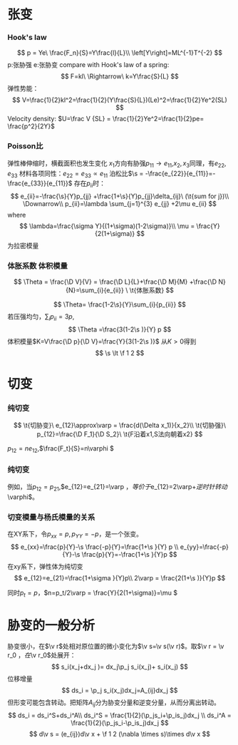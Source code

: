 # 张变
### Hook's law
$$
p = Ye\ \frac{F_n}{S}=Y\frac{l}{L}\\
\left[Y\right]=ML^{-1}T^{-2}
$$
p:张胁强
e:张胁变
compare with Hook's law of a spring:
$$
F=kl\ \Rightarrow\ k=Y\frac{S}{L}
$$
弹性势能：
$$
V=\frac{1}{2}kl^2=\frac{1}{2}(Y\frac{S}{L})(Le)^2=\frac{1}{2}Ye^2(SL)
$$
Velocity density: $U=\frac V {SL} = \frac{1}{2}Ye^2=\frac{1}{2}pe= \frac{p^2}{2Y}$

### Poisson比

弹性棒伸缩时，横截面积也发生变化
$x_1$方向有胁强$p_{11}\rightarrow e_{11}$,$x_2,x_3$同理，有$e_{22},e_{33}$
材料各项同性：$e_{22}=e_{33}\propto e_{11}$
泊松比$\s = -\frac{e_{22}}{e_{11}}=-\frac{e_{33}}{e_{11}}$
存在$p_{ii}$时：
$$
e_{ii}=-\frac{\s}{Y}p_{jj} +\frac{1+\s}{Y}p_{jj}\delta_{ij}\ (\t{sum for j})\\ 
\Downarrow\\
p_{ii}=\lambda \sum_{j=1}^{3} e_{jj} +2\mu e_{ii}
$$
where 
$$
\lambda=\frac{\sigma Y}{(1+\sigma)(1-2\sigma)}\\
\mu = \frac{Y}{2(1+\sigma)}
$$
为拉密模量

### 体胀系数 体积模量
$$
\Theta = \frac{\D V}{V} = \frac{\D L}{L}+\frac{\D M}{M} +\frac{\D N}{N}=\sum_{i}{e_{ii}} \ \t{体胀系数}
$$

$$
\Theta= \frac{1-2\s}{Y}\sum_{i}{p_{ii}} 
$$
若压强均匀，$\sum_i p_{ii}=3p$,
$$
\Theta =\frac{3(1-2\s )}{Y} p
$$
体积模量$K=V\frac{\D p}{\D V}=\frac{Y}{3(1-2\s )}$
从$K>0$得到
$$
\s \lt \f 1 2 
$$

# 切变
### 纯切变
$$
\t{切胁变}\ e_{12}\approx\varp = \frac{d(\Delta x_1)}{x_2}\\ 
\t{切胁强}\ p_{12}=\frac{\D F_1}{\D S_2}\ \t{F沿着x1,S法向朝着x2}
$$

$p_{12}=ne_{12}$,$\frac{F_t}{S}=n\varphi $
### 纯切变
例如，当$p_{12}=p_{21}$,$e_{12}=e_{21}=\varp $，等价于$e_{12}=2\varp$+逆时针转动$\varphi$。

### 切变模量与杨氏模量的关系

在XY系下，令$p_{xx}=p,p_{YY}=-p$，是一个张变。
$$
e_{xx}=\frac{p}{Y}-\s \frac{-p}{Y}=\frac{1+\s }{Y} p \\ 
e_{yy}=\frac{-p}{Y}-\s \frac{p}{Y}=-\frac{1+\s }{Y}p
$$
在xy系下，弹性体为纯切变
$$
e_{12}=e_{21}=\frac{1+\sigma }{Y}p\\ 
2\varp = \frac{2(1+\s )}{Y}p
$$

同时$p_t = p$，$n=p_t/2\varp = \frac{Y}{2(1+\sigma)}=\mu $

# 胁变的一般分析
胁变很小，在$\v r$处相对原位置的微小变化为$\v s=\v s(\v r)$。取$\v r = \v r_0 $，在$\v r_0$处展开：
$$
s_i(x_j+dx_j )= dx_j\p_j s_i(x_j)+ s_i(x_j)
$$
位移增量
$$
ds_i = \p_j s_i(x_j)dx_j=A_{ij}dx_j
$$
但形变可能包含转动。把矩阵$A_{ij}$分为胁变分量和逆变分量，从而分离出转动。
$$
ds_i = ds_i^S+ds_i^A\\ 
ds_i^S = \frac{1}{2}(\p_js_i+\p_is_j)dx_j \\ 
ds_i^A = \frac{1}{2}(\p_js_i-\p_is_j)dx_j
$$
$$
d\v s = (e_{ij})d\v x + \f 1 2 (\nabla \times s)\times d\v x
$$